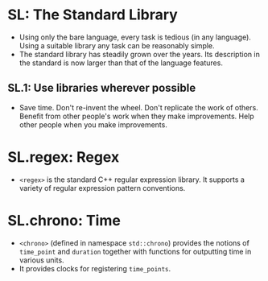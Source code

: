 # SL: The Standard Library
- Using only the bare language, every task is tedious (in any language). Using a suitable library any task can be reasonably simple.
- The standard library has steadily grown over the years. Its description in the standard is now larger than that of the language features.

## SL.1: Use libraries wherever possible
- Save time. Don't re-invent the wheel. Don't replicate the work of others. Benefit from other people's work when they make improvements. Help other people when you make improvements.



# SL.regex: Regex
- `<regex>` is the standard C++ regular expression library. It supports a variety of regular expression pattern conventions.

# SL.chrono: Time
- `<chrono>` (defined in namespace `std::chrono`) provides the notions of `time_point` and `duration` together with functions for outputting time in various units.
- It provides clocks for registering `time_points`.